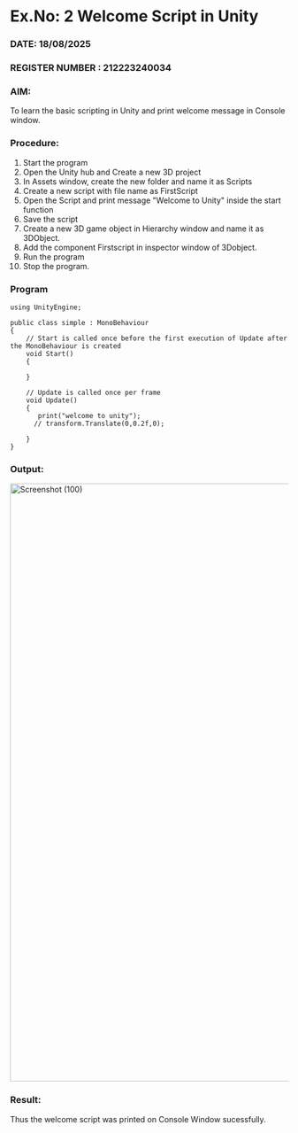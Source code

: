 # Ex.No: 2  Welcome Script in Unity
### DATE:  18/08/2025                                                                          
### REGISTER NUMBER : 212223240034
### AIM: 
 To learn the basic scripting in Unity and print welcome message in Console window. 
### Procedure:
1. Start the program
2. Open the Unity hub and Create a new 3D project
3. In Assets window, create the new folder and name it as Scripts
4. Create a new script with file name as FirstScript
5. Open the Script and print message "Welcome to Unity" inside the start function
6. Save the script
7. Create a new 3D game object in Hierarchy window and name it as 3DObject.
8. Add the component Firstscript in inspector window of 3Dobject.
9. Run the program
10. Stop the program.
### Program 
```
using UnityEngine;

public class simple : MonoBehaviour
{
    // Start is called once before the first execution of Update after the MonoBehaviour is created
    void Start()
    {
        
    }

    // Update is called once per frame
    void Update()
    {
       print("welcome to unity"); 
      // transform.Translate(0,0.2f,0);

    }
}
```
### Output:
<img width="1920" height="1080" alt="Screenshot (100)" src="https://github.com/user-attachments/assets/0b8d672d-5c5c-4cf3-a64e-000c81afbba1" />



### Result:
Thus the welcome script was printed on Console Window  sucessfully.

